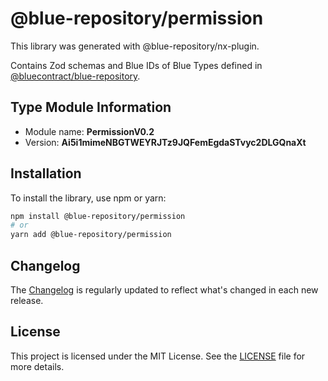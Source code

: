 # @blue-repository/permission

This library was generated with @blue-repository/nx-plugin.

Contains Zod schemas and Blue IDs of Blue Types defined in [@bluecontract/blue-repository](https://github.com/bluecontract/blue-repository).

## Type Module Information

- Module name: **PermissionV0.2**
- Version: **Ai5i1mimeNBGTWEYRJTz9JQFemEgdaSTvyc2DLGQnaXt**

## Installation

To install the library, use npm or yarn:

```bash
npm install @blue-repository/permission
# or
yarn add @blue-repository/permission
```

## Changelog

The [Changelog](https://github.com/bluecontract/blue-repository-js/blob/main/libs/permission/CHANGELOG.md) is regularly updated to reflect what's changed in each new release.

## License

This project is licensed under the MIT License. See the [LICENSE](LICENSE) file for more details.
